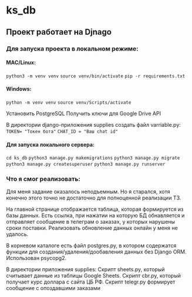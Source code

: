 # ks_db

## Проект работает на Djnago

### Для запуска проекта в локальном режиме:

#### MAC/Linux:
`python3 -m venv venv`
`source venv/bin/activate`
`pip -r requirements.txt`

#### Windows:
`python -m venv venv`
`source venv/Scripts/activate`


Установить PostgreSQL
Получить ключи для Google Drive API

В директории django-приложения supplies создать файл varriable.py:
`TOKEN= "Токен бота"`
`CHAT_ID = "Ваш chat id"`


#### Для запуска локального сервера:
`cd ks_db`
`python3 manage.py makemigrations`
`python3 manage.py migrate`
`python3 manage.py createsuperuser`
`python3 manage.py runserver`

  

### Что я смог реализовать:

Для меня задание оказалось неподъемным. Но я старался, хотя конечно этого точно не достаточно для полноценной реализации ТЗ.

На главной странице отображается таблица, которая формируется из базы данных. Есть ссылка, при нажатии на которую БД обнавляется и отправляет сообщение в телеграм о заказах, у которых нарушены сроки поставки. Реализовать обновление данных онлайн у меня не удалось.

В корневом каталоге есть файл postgres.py, в котором содержатся функции для создания/удаления/дообавления данных без Django ORM. Использован psycopg2.

В директории приложения supplies:
Cкрипт sheets.py, который считывает данные из таблицы Google Sheets.
Скрипт cbr.py, который получает курс доллара с сайта ЦБ РФ.
Скрипт telegr.py формирует сообщение с опоздавшими заказами
